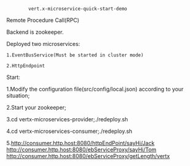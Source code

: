             vert.x-microservice-quick-start-demo
	
Remote Procedure Call(RPC)

Backend is zookeeper.

Deployed two microservices:

	1.EventBusService(Must be started in cluster mode)
	
	2.HttpEndpoint
	
	
Start:

1.Modify the configuration file(src/config/local.json) according to your situation;

2.Start your zookeeper;

3.cd vertx-microservices-provider;./redeploy.sh

4.cd vertx-microservices-consumer;./redeploy.sh

5.http://consumer.http.host:8080/httpEndPoint/sayHi/Jack
  http://consumer.http.host:8080/ebServiceProxy/sayHi/Tom
  http://consumer.http.host:8080/ebServiceProxy/getLength/vertx
  
